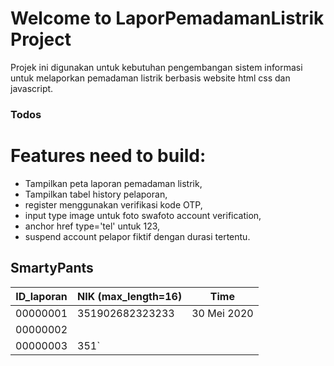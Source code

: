 # Welcome to LaporPemadamanListrik Project

Projek ini digunakan untuk kebutuhan pengembangan sistem informasi untuk melaporkan pemadaman listrik berbasis website html css dan javascript.

### Todos

# Features need to build:
- Tampilkan peta laporan pemadaman listrik,
- Tampilkan tabel history pelaporan,
- register menggunakan verifikasi kode OTP,
- input type image untuk foto swafoto account verification,
- anchor href type='tel' untuk 123,
- suspend account pelapor fiktif dengan durasi tertentu.

## SmartyPants
|ID_laporan      |NIK (max_length=16)            |Time                         |
|----------------|-------------------------------|-----------------------------|
|00000001		 |351902682323233            |30 Mei 2020            |
|00000002        |            |             |
|00000003		 |351`|                          |